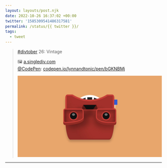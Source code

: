 ```yaml
---
layout: layouts/post.njk
date: 2022-10-26 16:37:02 +00:00
twitter: '1585309541486317581'
permalink: /status/{{ twitter }}/
tags: 
  - tweet
---
```


> [#divtober](https://twitter.com/hashtag/divtober) 26: Vintage
> 
> 🖼️ [a.singlediv.com](https://a.singlediv.com)  
> [@CodePen](https://twitter.com/CodePen): [codepen.io/lynnandtonic/pen/bGKNBMj](https://codepen.io/lynnandtonic/pen/bGKNBMj)
> 
> ![a vintage View-Master toy](/img/1585309541486317581-FgAmZvSUUA8pmk9.jpg)

---
